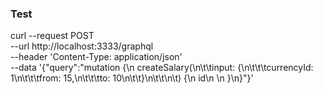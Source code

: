 ### Test
curl --request POST \
  --url http://localhost:3333/graphql \
  --header 'Content-Type: application/json' \
  --data '{"query":"mutation {\n  createSalary(\n\t\tinput: {\n\t\t\tcurrencyId: 1\n\t\t\tfrom: 15,\n\t\t\tto: 10\n\t\t}\n\t\t\n\t) {\n    id\n    \n  }\n}"}'